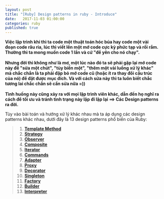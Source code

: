 ```yaml
---
layout: post
title: "[Ruby] Design patterns in ruby - Introduce"
date:   2017-11-03 01:00:00
categories: ruby
published: true
---
```


<p><b>Việc lập trình khi thì ta code một thuật toán hóc búa hay code một vài đoạn code râu ria, lúc thì viết lên một mớ code cực kỳ phức tạp và rối rắm. Thường thì ta mong muốn code 1 lần và cứ "để yên cho nó chạy".
<br/>
<br/>
Nhưng đời thì không như là mơ, một lúc nào đó ta sẽ phải gặp lại mớ code này để "sửa một chút", "tùy biến một", "thêm một vài luồng xử lý khác" mà chắc chắn là ta phải đập bỏ mớ code cũ (hoặc ít ra thay đổi cấu trúc của nó) để đặt được mục đích.
Và với cách sửa này thì ta luôn biết chắc tương lai chắc chắn sẽ cần sửa nữa =))
<br/>
<br/>
Tình huống này cũng xảy ra với mọi lập trình viên khác, dẫn đến họ nghĩ ra cách để tối ưu và tránh tình trạng này lặp đi lặp lại ==> Các Design patterns ra đời.
</b></p>

Tùy vào bài toán và hướng xử lý khác nhau mà ta áp dụng các design patterns khác nhau, dưới đây là 13 design patterns phổ biến của Ruby:
<blockquote>
  <ol>
    <li>
      <a href="{{ site.baseurl }}/ruby/2017/11/04/template-method-design-pattern-in-ruby.html" target="_blank">
        <b>Template Method</b>
      </a>
    </li>
    <li><a href="#" target="_blank"><b>Strategy</b></a></li>
    <li><a href="#" target="_blank"><b>Observer</b></a></li>
    <li><a href="#" target="_blank"><b>Composite</b></a></li>
    <li><a href="#" target="_blank"><b>Iterator</b></a></li>
    <li><a href="#" target="_blank"><b>Commands</b></a></li>
    <li><a href="#" target="_blank"><b>Adapter</b></a></li>
    <li><a href="#" target="_blank"><b>Proxy</b></a></li>
    <li><a href="#" target="_blank"><b>Decorator</b></a></li>
    <li><a href="#" target="_blank"><b>Singleton</b></a></li>
    <li><a href="#" target="_blank"><b>Factory</b></a></li>
    <li><a href="#" target="_blank"><b>Builder</b></a></li>
    <li><a href="#" target="_blank"><b>Interpreter</b></a></li>
  </ol>
</blockquote>
